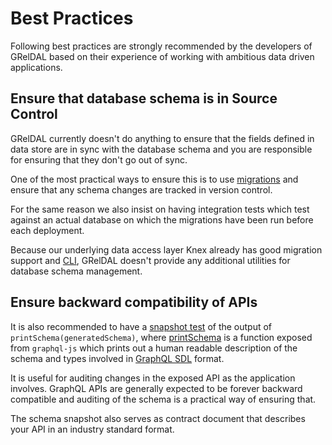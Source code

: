 # Best Practices

Following best practices are strongly recommended by the developers of GRelDAL based on their experience of working with ambitious data driven applications.

## Ensure that database schema is in Source Control

GRelDAL currently doesn't do anything to ensure that the fields defined in data store are in sync with the database schema and you are responsible for ensuring that they don't go out of sync.

One of the most practical ways to ensure this is to use [migrations](https://knexjs.org/#Migrations) and ensure that any schema changes are tracked in version control.

For the same reason we also insist on having integration tests which test against an actual database on which the migrations have been run before each deployment.

Because our underlying data access layer Knex already has good migration support and [CLI](https://knexjs.org/#Migrations-CLI), GRelDAL doesn't provide any additional utilities for database schema management.

## Ensure backward compatibility of APIs

It is also recommended to have a [snapshot test](https://jestjs.io/docs/en/snapshot-testing) of the output of `printSchema(generatedSchema)`, where [printSchema](https://graphql.org/graphql-js/utilities/#printschema) is a function exposed from `graphql-js` which prints out a human readable description of the schema and types involved in [GraphQL SDL](https://alligator.io/graphql/graphql-sdl/) format.

It is useful for auditing changes in the exposed API as the application involves. GraphQL APIs are generally expected to be forever backward compatible and auditing of the schema is a practical way of ensuring that.

The schema snapshot also serves as contract document that describes your API in an industry standard format.
